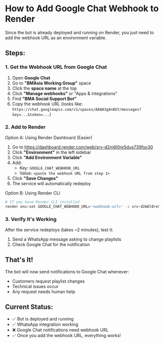 # How to Add Google Chat Webhook to Render

Since the bot is already deployed and running on Render, you just need to add the webhook URL as an environment variable.

## Steps:

### 1. Get the Webhook URL from Google Chat

1. Open **Google Chat**
2. Go to **"BMAsia Working Group"** space  
3. Click the **space name** at the top
4. Click **"Manage webhooks"** or "Apps & integrations"
5. Find **"BMA Social Support Bot"**
6. Copy the webhook URL (looks like: `https://chat.googleapis.com/v1/spaces/AAQA3gAn8GY/messages?key=...&token=...`)

### 2. Add to Render

Option A: Using Render Dashboard (Easier)
1. Go to https://dashboard.render.com/web/srv-d2m6l0re5dus739fso30
2. Click **"Environment"** in the left sidebar
3. Click **"Add Environment Variable"**
4. Add:
   - Key: `GOOGLE_CHAT_WEBHOOK_URL`
   - Value: `<paste the webhook URL from step 1>`
5. Click **"Save Changes"**
6. The service will automatically redeploy

Option B: Using Render CLI
```bash
# If you have Render CLI installed
render env:set GOOGLE_CHAT_WEBHOOK_URL='<webhook-url>' -s srv-d2m6l0re5dus739fso30
```

### 3. Verify It's Working

After the service redeploys (takes ~2 minutes), test it:
1. Send a WhatsApp message asking to change playlists
2. Check Google Chat for the notification

## That's It!

The bot will now send notifications to Google Chat whenever:
- Customers request playlist changes
- Technical issues occur  
- Any request needs human help

## Current Status:
- ✅ Bot is deployed and running
- ✅ WhatsApp integration working
- ❌ Google Chat notifications need webhook URL
- ✅ Once you add the webhook URL, everything works!